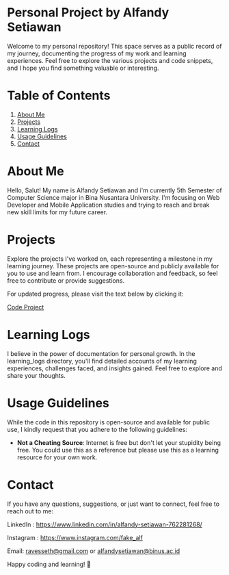 # Personal Project by Alfandy Setiawan

Welcome to my personal repository! This space serves as a public record of my journey, documenting the progress of my work and learning experiences. Feel free to explore the various projects and code snippets, and I hope you find something valuable or interesting.

# Table of Contents 
1. [About Me](#about-me)
2. [Projects](#projects)
3. [Learning Logs](#learning-logs)
4. [Usage Guidelines](#usage-guidelines)
5. [Contact](#contact)

# <a name="about-me"></a>About Me
Hello, Salut! My name is Alfandy Setiawan and i'm currently 5th Semester of Computer Science major in Bina Nusantara University. I'm focusing on Web Developer and Mobile Application studies and trying to reach and break new skill limits for my future career.

# <a name="projects"></a> Projects   
Explore the projects I've worked on, each representing a milestone in my learning journey. These projects are open-source and publicly available for you to use and learn from. I encourage collaboration and feedback, so feel free to contribute or provide suggestions.

For updated progress, please visit the text below by clicking it:

[Code Project](https://github.com/Reyvennn/Code-Project/releases)



# <a name="learning-logs"></a> Learning Logs
I believe in the power of documentation for personal growth. In the learning_logs directory, you'll find detailed accounts of my learning experiences, challenges faced, and insights gained. Feel free to explore and share your thoughts.

# <a name="usage-guidelines"></a> Usage Guidelines
While the code in this repository is open-source and available for public use, I kindly request that you adhere to the following guidelines:

* **Not a Cheating Source**: Internet is free but don't let your stupidity being free. You could use this as a reference but please use this as a learning resource for your own work.


# <a name="contact"></a> Contact
If you have any questions, suggestions, or just want to connect, feel free to reach out to me:

LinkedIn : https://www.linkedin.com/in/alfandy-setiawan-762281268/ 

Instagram : https://www.instagram.com/fake_alf

Email: ravesseth@gmail.com or alfandysetiawan@binus.ac.id

Happy coding and learning! 🚀


